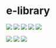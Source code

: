 # e-library



![](https://img.shields.io/github/languages/count/kuldeep3/e-Library)
![](https://img.shields.io/github/languages/code-size/kuldeep3/e-Library)
![](https://img.shields.io/github/repo-size/kuldeep3/e-Library)
![](https://img.shields.io/github/issues/kuldeep3/e-Library)
![](https://img.shields.io/github/issues-pr/kuldeep3/e-Library)

![](https://img.shields.io/github/last-commit/kuldeep3/e-Library)
![](https://img.shields.io/github/contributors/kuldeep3/e-Library)
![](https://img.shields.io/github/commit-activity/y/kuldeep3/e-Library)

